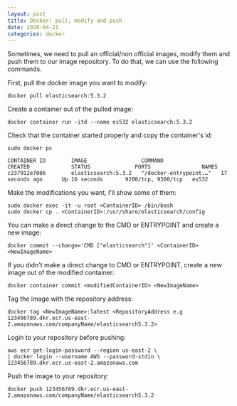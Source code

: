 ```yaml
---
layout: post
title: Docker: pull, modify and push
date: 2020-04-21
categories: docker
---
```


Sometimes, we need to pull an official/non official images, modify them and push them to our image repository.
To do that, we can use the following commands.

First, pull the docker image you want to modify:
```
docker pull elasticsearch:5.3.2
```

Create a container out of the pulled image:
```
docker container run -itd --name es532 elasticsearch:5.3.2
```

Check that the container started properly and copy the container's id:
```
sudo docker ps

CONTAINER ID        IMAGE                 COMMAND                  CREATED             STATUS              PORTS                NAMES
c237912e7086        elasticsearch:5.3.2   "/docker-entrypoint.…"   17 seconds ago      Up 16 seconds       9200/tcp, 9300/tcp   es532
```

Make the modifications you want, I'll show some of them:
```
sudo docker exec -it -u root <ContainerID> /bin/bash
sudo docker cp . <ContainerID>:/usr/share/elasticsearch/config
```

You can make a direct change to the CMD or ENTRYPOINT and create a new image:
```
docker commit --change='CMD ["elasticsearch"]' <ContainerID> <NewImageName>
```

If you didn't make a direct change to CMD or ENTRYPOINT, create a new image out of the modified container:
```
docker container commit <modifiedContainerID> <NewImageName>
```

Tag the image with the repository address:
```
docker tag <NewImageName>:latest <RepositoryAddress e.g 123456789.dkr.ecr.us-east-2.amazonaws.com/companyName/elasticsearch5.3.2> 
```

Login to your repository before pushing:
```
aws ecr get-login-password --region us-east-2 \
| docker login --username AWS --password-stdin \ 
123456789.dkr.ecr.us-east-2.amazonaws.com
```

Push the image to your repository:
```
docker push 123456789.dkr.ecr.us-east-2.amazonaws.com/companyName/elasticsearch5.3.2 
```
